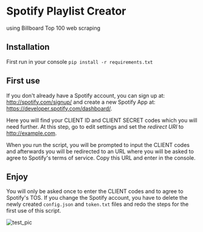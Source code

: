 # Spotify Playlist Creator
using Billboard Top 100 web scraping
## Installation
First run in your console `pip install -r requirements.txt`
## First use
If you don't already have a Spotify account, you can sign up at: http://spotify.com/signup/ and create a new Spotify App at: https://developer.spotify.com/dashboard/. 

Here you will find your CLIENT ID and CLIENT SECRET codes which you will need further. At this step, go to edit settings and set the _redirect URI_ to http://example.com.

When you run the script, you will be prompted to input the CLIENT codes and afterwards you will be redirected to an URL where you will be asked to agree to Spotify's terms of service. Copy this URL and enter in the console.
## Enjoy
You will only be asked once to enter the CLIENT codes and to agree to Spotify's TOS. If you change the Spotify account, you have to delete the newly created `config.json` and `token.txt` files and redo the steps for the first use of this script.

![test_pic](https://user-images.githubusercontent.com/107721907/204844141-345287f4-5ca6-47f8-9ed3-d3884855ed9b.jpg)
